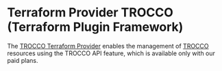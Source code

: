 # Terraform Provider TROCCO (Terraform Plugin Framework)

The [TROCCO Terraform Provider](https://registry.terraform.io/providers/trocco-io/trocco/latest) enables the management of [TROCCO](https://trocco.io/lp/index.html) resources using the TROCCO API feature, which is available only with our paid plans.
